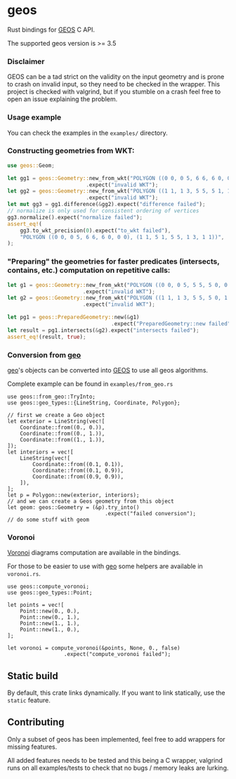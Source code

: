 # geos

Rust bindings for [GEOS](https://libgeos.org/) C API.

The supported geos version is >= 3.5

### Disclaimer

GEOS can be a tad strict on the validity on the input geometry and is prone to crash on invalid input, so they need to be checked in the wrapper.
This project is checked with valgrind, but if you stumble on a crash feel free to open an issue explaining the problem.

### Usage example

You can check the examples in the `examples/` directory.

### Constructing geometries from WKT:

```rust
use geos::Geom;

let gg1 = geos::Geometry::new_from_wkt("POLYGON ((0 0, 0 5, 6 6, 6 0, 0 0))")
                         .expect("invalid WKT");
let gg2 = geos::Geometry::new_from_wkt("POLYGON ((1 1, 1 3, 5 5, 5 1, 1 1))")
                         .expect("invalid WKT");
let mut gg3 = gg1.difference(&gg2).expect("difference failed");
// normalize is only used for consistent ordering of vertices
gg3.normalize().expect("normalize failed");
assert_eq!(
    gg3.to_wkt_precision(0).expect("to_wkt failed"),
    "POLYGON ((0 0, 0 5, 6 6, 6 0, 0 0), (1 1, 5 1, 5 5, 1 3, 1 1))",
);
```

### "Preparing" the geometries for faster predicates (intersects, contains, etc.) computation on repetitive calls:

```rust
let g1 = geos::Geometry::new_from_wkt("POLYGON ((0 0, 0 5, 5 5, 5 0, 0 0))")
                        .expect("invalid WKT");
let g2 = geos::Geometry::new_from_wkt("POLYGON ((1 1, 1 3, 5 5, 5 0, 1 1))")
                        .expect("invalid WKT");

let pg1 = geos::PreparedGeometry::new(&g1)
                                 .expect("PreparedGeometry::new failed");
let result = pg1.intersects(&g2).expect("intersects failed");
assert_eq!(result, true);
```

### Conversion from [geo](https://github.com/georust/geo)

[geo](https://github.com/georust/geo)'s objects can be converted into [GEOS](https://libgeos.org/)
to use all geos algorithms.

Complete example can be found in `examples/from_geo.rs`

```rust,ignore
use geos::from_geo::TryInto;
use geos::geo_types::{LineString, Coordinate, Polygon};

// first we create a Geo object
let exterior = LineString(vec![
    Coordinate::from((0., 0.)),
    Coordinate::from((0., 1.)),
    Coordinate::from((1., 1.)),
]);
let interiors = vec![
    LineString(vec![
        Coordinate::from((0.1, 0.1)),
        Coordinate::from((0.1, 0.9)),
        Coordinate::from((0.9, 0.9)),
    ]),
];
let p = Polygon::new(exterior, interiors);
// and we can create a Geos geometry from this object
let geom: geos::Geometry = (&p).try_into()
                               .expect("failed conversion");
// do some stuff with geom
```

### Voronoi

[Voronoi](https://en.wikipedia.org/wiki/Voronoi_diagram) diagrams computation are available in the bindings.

For those to be easier to use with [geo](https://github.com/georust/geo) some helpers are available in `voronoi.rs`.

```rust,ignore
use geos::compute_voronoi;
use geos::geo_types::Point;

let points = vec![
    Point::new(0., 0.),
    Point::new(0., 1.),
    Point::new(1., 1.),
    Point::new(1., 0.),
];

let voronoi = compute_voronoi(&points, None, 0., false)
                  .expect("compute_voronoi failed");
```

## Static build

By default, this crate links dynamically. If you want to link statically, use the `static` feature.

## Contributing

Only a subset of geos has been implemented, feel free to add wrappers for missing features.

All added features needs to be tested and this being a C wrapper, valgrind runs on all examples/tests to check that
no bugs / memory leaks are lurking.
